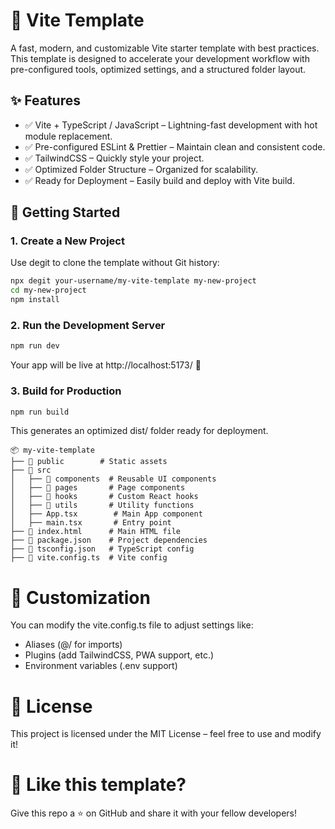 # 🚀 Vite Template
A fast, modern, and customizable Vite starter template with best practices. This template is designed to accelerate your development workflow with pre-configured tools, optimized settings, and a structured folder layout.

## ✨ Features
- ✅ Vite + TypeScript / JavaScript – Lightning-fast development with hot module replacement.
- ✅ Pre-configured ESLint & Prettier – Maintain clean and consistent code.
- ✅ TailwindCSS – Quickly style your project.
- ✅ Optimized Folder Structure – Organized for scalability.
- ✅ Ready for Deployment – Easily build and deploy with Vite build.

## 🚀 Getting Started
### 1. Create a New Project
Use degit to clone the template without Git history:

```sh
npx degit your-username/my-vite-template my-new-project
cd my-new-project
npm install
```

### 2. Run the Development Server
```sh
npm run dev
```
Your app will be live at http://localhost:5173/ 🚀

### 3. Build for Production
```sh
npm run build
```
This generates an optimized dist/ folder ready for deployment.
```
📦 my-vite-template
├── 📂 public        # Static assets
├── 📂 src
│   ├── 📂 components  # Reusable UI components
│   ├── 📂 pages       # Page components
│   ├── 📂 hooks       # Custom React hooks
│   ├── 📂 utils       # Utility functions
│   ├── App.tsx        # Main App component
│   ├── main.tsx       # Entry point
├── 📜 index.html      # Main HTML file
├── 📜 package.json    # Project dependencies
├── 📜 tsconfig.json   # TypeScript config
├── 📜 vite.config.ts  # Vite config
```
# 🔧 Customization
You can modify the vite.config.ts file to adjust settings like:

- Aliases (@/ for imports)
- Plugins (add TailwindCSS, PWA support, etc.)
- Environment variables (.env support)

# 📜 License
This project is licensed under the MIT License – feel free to use and modify it!

# 🌟 Like this template?
Give this repo a ⭐ on GitHub and share it with your fellow developers!